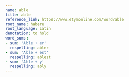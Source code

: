 ```yaml
---
name: able
title: able
reference_link: https://www.etymonline.com/word/able
root_name: habere
root_language: Latin
denotation: to hold
word_sums:
- sum: 'Able + er'
  respelling: abler
- sum: 'Able + est'
  respelling: ablest
- sum: 'Able + y'
  respelling: ably
---
```

